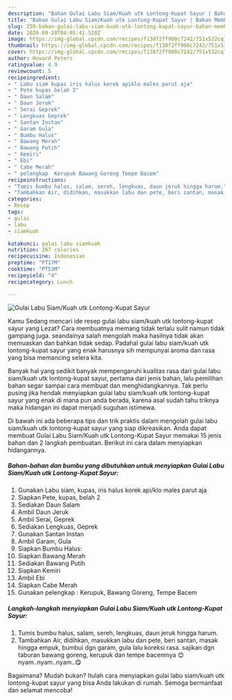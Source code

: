 ```yaml
---
description: "Bahan Gulai Labu Siam/Kuah utk Lontong-Kupat Sayur | Bahan Membuat Gulai Labu Siam/Kuah utk Lontong-Kupat Sayur Yang Lezat"
title: "Bahan Gulai Labu Siam/Kuah utk Lontong-Kupat Sayur | Bahan Membuat Gulai Labu Siam/Kuah utk Lontong-Kupat Sayur Yang Lezat"
slug: 259-bahan-gulai-labu-siam-kuah-utk-lontong-kupat-sayur-bahan-membuat-gulai-labu-siam-kuah-utk-lontong-kupat-sayur-yang-lezat
date: 2020-09-20T04:05:41.528Z
image: https://img-global.cpcdn.com/recipes/f138f2ff900c7242/751x532cq70/gulai-labu-siamkuah-utk-lontong-kupat-sayur-foto-resep-utama.jpg
thumbnail: https://img-global.cpcdn.com/recipes/f138f2ff900c7242/751x532cq70/gulai-labu-siamkuah-utk-lontong-kupat-sayur-foto-resep-utama.jpg
cover: https://img-global.cpcdn.com/recipes/f138f2ff900c7242/751x532cq70/gulai-labu-siamkuah-utk-lontong-kupat-sayur-foto-resep-utama.jpg
author: Howard Peters
ratingvalue: 4.9
reviewcount: 5
recipeingredient:
- " Labu siam kupas iris halus korek apiklo males parut aja"
- " Pete kupas belah 2"
- " Daun Salam"
- " Daun Jeruk"
- " Serai Geprek"
- " Lengkuas Geprek"
- " Santan Instan"
- " Garam Gula"
- " Bumbu Halus"
- " Bawang Merah"
- " Bawang Putih"
- " Kemiri"
- " Ebi"
- " Cabe Merah"
- " pelengkap  Kerupuk Bawang Goreng Tempe Bacem"
recipeinstructions:
- "Tumis bumbu halus, salam, sereh, lengkuas, daun jeruk hingga harum."
- "Tambahkan Air, didihkan, masukkan labu dan pete, beri santan, masak hingga empuk, bumbui dgn garam, gula lalu koreksi rasa. sajikan dgn taburan bawang goreng, kerupuk dan tempe bacemnya 😊 nyam..nyam..nyam..😋"
categories:
- Resep
tags:
- gulai
- labu
- siamkuah

katakunci: gulai labu siamkuah 
nutrition: 267 calories
recipecuisine: Indonesian
preptime: "PT17M"
cooktime: "PT53M"
recipeyield: "4"
recipecategory: Lunch

---
```



![Gulai Labu Siam/Kuah utk Lontong-Kupat Sayur](https://img-global.cpcdn.com/recipes/f138f2ff900c7242/751x532cq70/gulai-labu-siamkuah-utk-lontong-kupat-sayur-foto-resep-utama.jpg)

Kamu Sedang mencari ide resep gulai labu siam/kuah utk lontong-kupat sayur yang Lezat? Cara membuatnya memang tidak terlalu sulit namun tidak gampang juga. seandainya salah mengolah maka hasilnya tidak akan memuaskan dan bahkan tidak sedap. Padahal gulai labu siam/kuah utk lontong-kupat sayur yang enak harusnya sih mempunyai aroma dan rasa yang bisa memancing selera kita.



Banyak hal yang sedikit banyak mempengaruhi kualitas rasa dari gulai labu siam/kuah utk lontong-kupat sayur, pertama dari jenis bahan, lalu pemilihan bahan segar sampai cara membuat dan menghidangkannya. Tak perlu pusing jika hendak menyiapkan gulai labu siam/kuah utk lontong-kupat sayur yang enak di mana pun anda berada, karena asal sudah tahu triknya maka hidangan ini dapat menjadi suguhan istimewa.


Di bawah ini ada beberapa tips dan trik praktis dalam mengolah gulai labu siam/kuah utk lontong-kupat sayur yang siap dikreasikan. Anda dapat membuat Gulai Labu Siam/Kuah utk Lontong-Kupat Sayur memakai 15 jenis bahan dan 2 langkah pembuatan. Berikut ini cara dalam menyiapkan hidangannya.

<!--inarticleads1-->

##### Bahan-bahan dan bumbu yang dibutuhkan untuk menyiapkan Gulai Labu Siam/Kuah utk Lontong-Kupat Sayur:

1. Gunakan  Labu siam, kupas, iris halus korek api/klo males parut aja
1. Siapkan  Pete, kupas, belah 2
1. Sediakan  Daun Salam
1. Ambil  Daun Jeruk
1. Ambil  Serai, Geprek
1. Sediakan  Lengkuas, Geprek
1. Gunakan  Santan Instan
1. Ambil  Garam, Gula
1. Siapkan  Bumbu Halus:
1. Siapkan  Bawang Merah
1. Sediakan  Bawang Putih
1. Siapkan  Kemiri
1. Ambil  Ebi
1. Siapkan  Cabe Merah
1. Gunakan  pelengkap : Kerupuk, Bawang Goreng, Tempe Bacem




<!--inarticleads2-->

##### Langkah-langkah menyiapkan Gulai Labu Siam/Kuah utk Lontong-Kupat Sayur:

1. Tumis bumbu halus, salam, sereh, lengkuas, daun jeruk hingga harum.
1. Tambahkan Air, didihkan, masukkan labu dan pete, beri santan, masak hingga empuk, bumbui dgn garam, gula lalu koreksi rasa. sajikan dgn taburan bawang goreng, kerupuk dan tempe bacemnya 😊 nyam..nyam..nyam..😋




Bagaimana? Mudah bukan? Itulah cara menyiapkan gulai labu siam/kuah utk lontong-kupat sayur yang bisa Anda lakukan di rumah. Semoga bermanfaat dan selamat mencoba!
